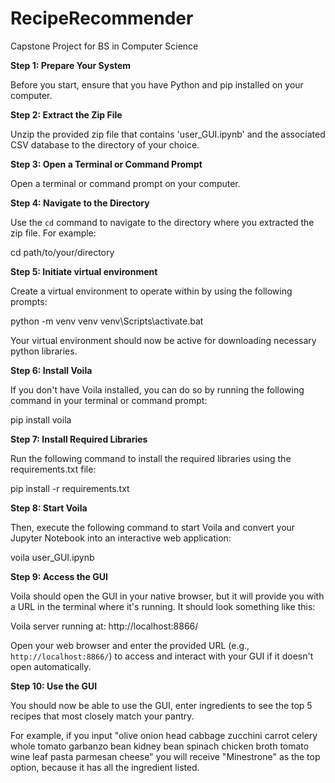 # RecipeRecommender
Capstone Project for BS in Computer Science

**Step 1: Prepare Your System**

Before you start, ensure that you have Python and pip installed on your computer.

**Step 2: Extract the Zip File**

Unzip the provided zip file that contains 'user_GUI.ipynb' and the associated CSV database to the directory of your choice.

**Step 3: Open a Terminal or Command Prompt**

Open a terminal or command prompt on your computer.

**Step 4: Navigate to the Directory**

Use the `cd` command to navigate to the directory where you extracted the zip file. For example:

cd path/to/your/directory

**Step 5: Initiate virtual environment**

Create a virtual environment to operate within by using the following prompts:

python -m venv venv
venv\Scripts\activate.bat

Your virtual environment should now be active for downloading necessary python libraries.

**Step 6: Install Voila**

If you don't have Voila installed, you can do so by running the following command in your terminal or command prompt:

pip install voila

**Step 7: Install Required Libraries**

Run the following command to install the required libraries using the requirements.txt file:

pip install -r requirements.txt

**Step 8: Start Voila**

Then, execute the following command to start Voila and convert your Jupyter Notebook into an interactive web application:

voila user_GUI.ipynb

**Step 9: Access the GUI**

Voila should open the GUI in your native browser, but it will provide you with a URL in the terminal where it's running. It should look something like this:

Voila server running at:
http://localhost:8866/

Open your web browser and enter the provided URL (e.g., `http://localhost:8866/`) to access and interact with your GUI if it doesn't open automatically.

**Step 10: Use the GUI**

You should now be able to use the GUI, enter ingredients to see the top 5 recipes that most closely match your pantry. 

For example, if you input "olive onion head cabbage zucchini carrot celery whole tomato garbanzo bean kidney bean spinach chicken broth tomato wine leaf pasta parmesan cheese" you will receive "Minestrone" as the top option, because it has all the ingredient listed.
